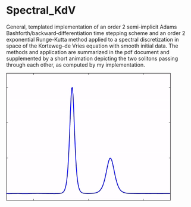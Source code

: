 # Spectral_KdV
General, templated implementation of an order 2 semi-implicit  Adams Bashforth/backward‐differentiation time stepping scheme and an order 2 exponential Runge-Kutta method applied to a spectral discretization in space of the Korteweg–de Vries equation with smooth initial data. The methods and application are summarized in the pdf document and supplemented by a short animation depicting the two solitons passing through each other, as computed by my implementation.

![Sample Frame](soliton_passthru.gif)
